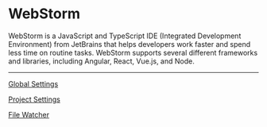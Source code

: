 # WebStorm

WebStorm is a JavaScript and TypeScript IDE (Integrated Development Environment) from JetBrains that helps developers work faster and spend less time on routine tasks. WebStorm supports several different frameworks and libraries, including Angular, React, Vue.js, and Node.

---

[Global Settings](WebStorm%201b2aeacbb2998115a0aced449217553a/Global%20Settings%201b2aeacbb2998155ac61cbe74b3e36e1.md)

[Project Settings](WebStorm%201b2aeacbb2998115a0aced449217553a/Project%20Settings%201b2aeacbb29981e2a3b9e747d75626c0.md)

[File Watcher](WebStorm%201b2aeacbb2998115a0aced449217553a/File%20Watcher%201b2aeacbb299814d9bd3fb0b8470c843.md)
